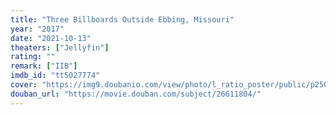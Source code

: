 ```yaml
---
title: "Three Billboards Outside Ebbing, Missouri"
year: "2017"
date: "2021-10-13"
theaters: ["Jellyfin"]
rating: ""
remark: ["IIB"]
imdb_id: "tt5027774"
cover: "https://img9.doubanio.com/view/photo/l_ratio_poster/public/p2502943384.jpg"
douban_url: "https://movie.douban.com/subject/26611804/"
---
```

